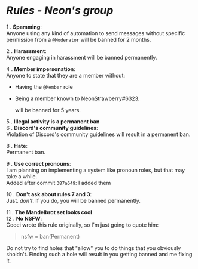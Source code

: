 # ***Rules - Neon's group***

1 . **Spamming**: <br/>
	Anyone using any kind of automation to send messages without specific permission from a `@Moderator` will be banned for 2 months.
	
2 . **Harassment**:<br/>
	Anyone engaging in harassment will be banned permanently.
	
4 . **Member impersonation**: <br/>
	Anyone to state that they are a member without:
- Having the `@Member` role
- Being a member known to NeonStrawberry#6323.

	will be banned for 5 years.
	
5 . **Illegal activity is a permanent ban** <br/>
6 . **Discord's community guidelines**: <br/>
  Violation of Discord's community guidelines will result in a permanent ban.
  
8 . **Hate**: <br/>
  Permanent ban.
  
9 . **Use correct pronouns**: <br/>
  I am planning on implementing a system like pronoun roles, but that may take a while. <br/>
  Added after commit `387a649`: I added them
  
10 . **Don't ask about rules 7 and 3**: <br/>
  Just. *don't*. If you do, you will be banned permanently.
  
11 . **The Mandelbrot set looks cool** <br/>
12 . **No NSFW**: <br/>
  Gooei wrote this rule originally, so I'm just going to quote him:
  > nsfw = ban(Permanent)

Do not try to find holes that "allow" you to do things that you obviously sholdn't. Finding such a hole will result in you getting banned and me fixing it.
